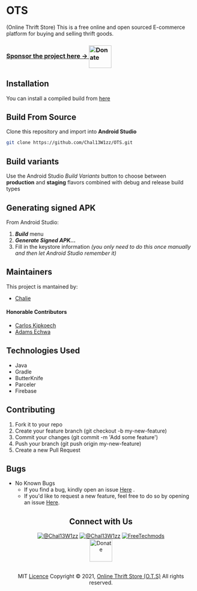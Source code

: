 # OTS
(Online Thrift Store) This is a free online and open sourced E-commerce platform for buying and selling thrift goods.


<h3>
     <a target="blank" href="https://www.paypal.com/donate?hosted_button_id=PJSAAEHCKWV5G">Sponsor the project here -> <img  align="center" alt="Donate" width="60px"
     src="https://ionicabizau.github.io/badges/paypal.svg" /></a>
</h3>


## Installation
You can install a compiled build from <a href="https://github.com/Chal13W1zz/OTS/releases"> here</a>

## Build From Source
Clone this repository and import into **Android Studio**
```bash
git clone https://github.com/Chal13W1zz/OTS.git
```


## Build variants
Use the Android Studio *Build Variants* button to choose between **production** and **staging** flavors combined with debug and release build types


## Generating signed APK
From Android Studio:
1. ***Build*** menu
2. ***Generate Signed APK...***
3. Fill in the keystore information *(you only need to do this once manually and then let Android Studio remember it)*

## Maintainers
This project is mantained by:
* [Chalie](http://github.com/Chal13W1zz)

#### Honorable Contributors
* <a href="https://github.com/DWN7777">Carlos Kipkoech</a> 
* <a href="https://github.com/Adams4259">Adams Echwa</a>

## Technologies Used
- Java
- Gradle
- ButterKnife
- Parceler
- Firebase


## Contributing

1. Fork it to your repo
2. Create your feature branch (git checkout -b my-new-feature)
3. Commit your changes (git commit -m 'Add some feature')
4. Push your branch (git push origin my-new-feature)
5. Create a new Pull Request


## Bugs
- No Known Bugs
  - If you find a bug, kindly open an issue <a href="https://github.com/Chal13W1zz/OTS/issues/new">Here</a> .
  - If you'd like to request a new feature, feel free to do so by opening an issue <a href="https://github.com/Chal13W1zz/OTS/issues/new">Here</a>.


 <h2 align="center">  Connect with Us </h2>

<p align="center"> 
<a href="https://twitter.com/Chal13W1zz" target="blank"><img src="https://img.shields.io/twitter/follow/Chal13W1zz?logo=twitter&style=social" alt="@Chal13W1zz"/></a>
<a href="https://t.me/Chal13W1zz" target="blank"><img src="https://img.shields.io/badge/%40Chal13W1zz-Telegram-blue" alt="@Chal13W1zz"/></a>
<a href="https://www.youtube.com/channel/UCYtzy_RI9Bp8CWgNZzTPUmA?sub_confirmation=1" target="blank"><img src="https://img.shields.io/youtube/channel/views/UCYtzy_RI9Bp8CWgNZzTPUmA?label=FreeTechMods&style=social" alt="FreeTechmods" /></a>
    <br/>
     <a target="blank" href="https://www.paypal.com/donate?hosted_button_id=PJSAAEHCKWV5G"><img align="center" alt="Donate" width="60px" src="https://ionicabizau.github.io/badges/paypal.svg" alt="paypal donate"/></a>
</p>



##
  <p align="center">MIT <a href="https://github.com/Chal13W1zz/OTS/blob/main/LICENSE">Licence</a>
Copyright © 2021, <a href="https://github.com/Chal13W1zz/OTS/blob/main/LICENSE">Online Thrift Store (O.T.S)</a>
All rights reserved.</p>
